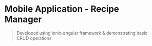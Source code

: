 # Mobile Application - Recipe Manager
> Developed using ionic-angular framework & demonstrating basic CRUD operations
